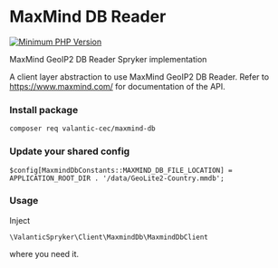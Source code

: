 # MaxMind DB Reader

[![Minimum PHP Version](https://img.shields.io/badge/php-%3E%3D%207.3-8892BF.svg)](https://php.net/)

MaxMind GeoIP2 DB Reader Spryker implementation

A client layer abstraction to use MaxMind GeoIP2 DB Reader.  Refer to https://www.maxmind.com/ for documentation of the API.

### Install package
```
composer req valantic-cec/maxmind-db
```

### Update your shared config
```
$config[MaxmindDbConstants::MAXMIND_DB_FILE_LOCATION] = APPLICATION_ROOT_DIR . '/data/GeoLite2-Country.mmdb';
```

### Usage
Inject

`\ValanticSpryker\Client\MaxmindDb\MaxmindDbClient`

where you need it.
